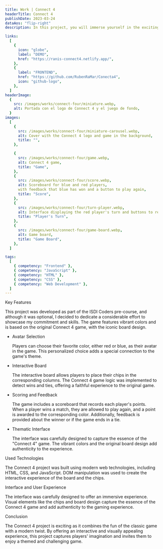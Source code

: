 ```yaml
---
title: Work | Connect 4
headerTitle: Connect 4
publishDate: 2023-03-24
dataAos: "flip-right"
description: In this project, you will immerse yourself in the exciting world of the game Connect 4 as you implement the game logic to create an engaging experience.

links:
  [
    {
      icon: "globe",
      label: "DEMO",
      href: "https://ranis-connect4.netlify.app/",
    },
    {
      label: "FRONTEND",
      href: "https://github.com/RubenRaMar/Conecta4",
      icon: "github-logo",
    },
  ]
headerImage:
  {
    src: /images/works/connect-four/miniature.webp,
    alt: Portada con el logo de Connect 4 y el juego de fondo,
  }
images:
  [
    {
      src: /images/works/connect-four/miniature-carousel.webp,
      alt: Cover with the Connect 4 logo and game in the background,
      title: "",
    },

    {
      src: /images/works/connect-four/game.webp,
      alt: Connect 4 game,
      title: "Game",
    },
    {
      src: /images/works/connect-four/score.webp,
      alt: Scoreboard for blue and red players,
      with feedback that blue has won and a button to play again,
      title: "Score",
    },
    {
      src: /images/works/connect-four/turn-player.webp,
      alt: Interface displaying the red player's turn and buttons to restart the game and exit,
      title: "Player's Turn",
    },
    {
      src: /images/works/connect-four/game-board.webp,
      alt: Game board,
      title: "Game Board",
    },
  ]

tags:
  [
    { competency: "Frontend" },
    { competency: "JavaScript" },
    { competency: "HTML" },
    { competency: "CSS" },
    { competency: "Web Development" },
  ]
---
```


<article class="work-informations container-column with-background-image">
    <span class="work-informations__title">Key Features</span> <span data-aos="flip-right" data-aos-delay="300" data-aos-anchor-placement="top-bottom" class="section-divider"></span> <p data-aos="zoom-in-up" data-aos-anchor-placement="top-bottom" class="work-informations__description"> This project was developed as part of the <span class="keyword">ISDI Coders pre-course</span>, and although it was optional, I decided to dedicate a <span class="keyword">considerable effort</span> to showcase my <span class="keyword">commitment and skills</span>. The game features vibrant colors and is based on the original <span class="keyword">Connect 4</span> game, with the <span class="keyword">iconic board design</span>.
    </p>
    <ul class="work-informations__list container-column">
        <li class="list__information container-column">
            <span class="information__title" data-aos="flip-right" data-aos-duration="800" data-aos-anchor-placement="top-bottom">Avatar Selection</span>
            <p data-aos="zoom-in" data-aos-anchor-placement="top-bottom" class="information__description">
                Players can choose their favorite color, either red or blue, as their <span class="keyword">avatar</span> in the game. This personalized choice adds a <span class="keyword">special connection</span> to the game's theme.
            </p>
        </li>
        <li class="list__information container-column">
            <span class="information__title" data-aos="flip-right" data-aos-duration="800" data-aos-anchor-placement="top-bottom">Interactive Board</span>
            <p data-aos="zoom-in" data-aos-anchor-placement="top-bottom" class="information__description">
                The interactive board allows players to place their chips in the corresponding columns. The <span class="keyword">Connect 4 game logic</span> was implemented to detect <span class="keyword">wins and ties</span>, offering a <span class="keyword">faithful experience</span> to the original game.
            </p>
        </li>
        <li class="list__information container-column">
            <span class="information__title" data-aos="flip-right" data-aos-duration="800" data-aos-anchor-placement="top-bottom">Scoring and Feedback</span>
            <p data-aos="zoom-in" data-aos-anchor-placement="top-bottom" class="information__description">
                The game includes a <span class="keyword">scoreboard</span> that records each player's points. When a player wins a match, they are allowed to <span class="keyword">play again</span>, and a <span class="keyword">point is awarded to the corresponding color</span>. Additionally, feedback is provided about the winner or if the game ends in a tie.
            </p>
        </li>
        <li class="list__information container-column">
            <span class="information__title" data-aos="flip-right" data-aos-duration="800" data-aos-anchor-placement="top-bottom">Thematic Interface</span>
            <p data-aos="zoom-in" data-aos-anchor-placement="top-bottom" class="information__description">
                The interface was carefully designed to capture the <span class="keyword">essence of the "Connect 4" game</span>. The <span class="keyword">vibrant colors</span> and the <span class="keyword">original board design</span> add <span class="keyword">authenticity</span> to the experience.
            </p>
        </li>
    </ul>
</article>

<article class="work-informations container-column">
    <span class="work-informations__title">Used Technologies</span>
    <span data-aos="flip-right" data-aos-delay="300" data-aos-anchor-placement="top-bottom" class="section-divider"></span>
    <p data-aos="zoom-in-up" data-aos-anchor-placement="top-bottom" class="work-informations__description">
        The <span class="keyword">Connect 4</span> project was built using modern web technologies, including <span class="keyword">HTML</span>, <span class="keyword">CSS</span>, and <span class="keyword">JavaScript</span>. <span class="keyword">DOM manipulation</span> was used to create the interactive experience of the board and the chips.
    </p>
</article>

<article class="work-informations container-column with-background-image  with-background-image--variant">
    <span class="work-informations__title">Interface and User Experience</span>
    <span data-aos="flip-right" data-aos-delay="300" data-aos-anchor-placement="top-bottom" class="section-divider"></span>
    <p data-aos="zoom-in-up" data-aos-anchor-placement="top-bottom" class="work-informations__description">
        The <span class="keyword">interface was carefully designed</span> to offer an <span class="keyword">immersive experience</span>. Visual elements like the chips and board design capture the <span class="keyword">essence of the Connect 4 game</span> and add <span class="keyword">authenticity</span> to the <span class="keyword">gaming experience</span>.
    </p>
</article>

<article class="work-informations container-column">
    <span class="work-informations__title">Conclusion</span>
    <span data-aos="flip-right" data-aos-delay="300" data-aos-anchor-placement="top-bottom" class="section-divider"></span>
    <p data-aos="zoom-in-up" data-aos-anchor-placement="top-bottom" class="work-informations__description">
        The <span class="keyword">Connect 4</span> project is <span class="keyword">exciting</span> as it combines the fun of the classic game with a modern twist. By offering an <span class="keyword">interactive and visually appealing experience</span>, this project captures players' imagination and invites them to enjoy a <span class="keyword">themed and challenging game</span>.
    </p>
</article>
